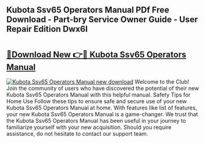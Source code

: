 ## Kubota Ssv65 Operators Manual PDf Free Download - Part-bry Service Owner Guide - User Repair Edition Dwx6I

# <h2><a href="http://bc89108.oget.top/?id=Kubota+Ssv65+Operators+Manual">🔗Download New 👉🔴 Kubota Ssv65 Operators Manual</a></h2>

[![Kubota Ssv65 Operators Manual new download](https://i.imgur.com/5g1atiW.png)](http://bc89108.oget.top/?id=Kubota+Ssv65+Operators+Manual)
Welcome to the Club! Join the community of users who have discovered the potential of their new Kubota Ssv65 Operators Manual with this helpful manual. Safety Tips for Home Use Follow these tips to ensure safe and secure use of your new Kubota Ssv65 Operators Manual at home. With features like list of features, your new Kubota Ssv65 Operators Manual is a game-changer. We trust that the Kubota Ssv65 Operators Manual has been useful in your journey to familiarize yourself with your new acquisition. Should you require assistance, do not hesitate to contact our support team.
